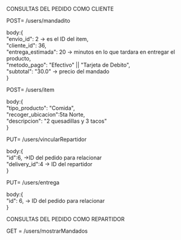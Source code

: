 CONSULTAS DEL PEDIDO COMO CLIENTE

POST= /users/mandadito

body:{\
  "envio_id": 2 -> es el ID del item,\
  "cliente_id": 36,\
  "entrega_estimada": 20 -> minutos en lo que tardara en entregar el producto,\
  "metodo_pago": "Efectivo" || "Tarjeta de Debito",\
  "subtotal": "30.0" -> precio del mandado\
}

POST= /users/item

body:{\
  "tipo_producto": "Comida",\
  "recoger_ubicacion":5ta Norte,\
  "descripcion": "2 quesadillas y 3 tacos"\
}

PUT= /users/vincularRepartidor

body:{\
  "id":6, ->ID del pedido para relacionar\
  "delivery_id":4 -> ID del repartidor\
}

PUT= /users/entrega

body:{\
  "id": 6, -> ID del pedido para relacionar\
}


CONSULTAS DEL PEDIDO COMO REPARTIDOR

GET = /users/mostrarMandados
